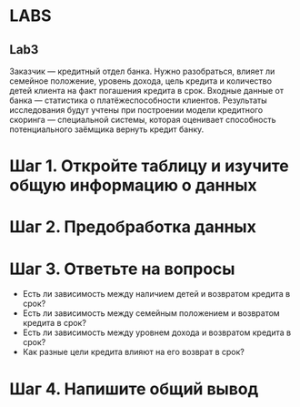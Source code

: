 # LABS

## Lab3  


Заказчик — кредитный отдел банка. Нужно разобраться, влияет ли семейное положение, уровень дохода, цель кредита и количество детей клиента на факт погашения кредита в срок. Входные данные от банка — статистика о платёжеспособности клиентов.
Результаты исследования будут учтены при построении модели кредитного скоринга — специальной системы, которая оценивает способность потенциального заёмщика вернуть кредит банку.  

# Шаг 1. Откройте таблицу и изучите общую информацию о данных  
# Шаг 2. Предобработка данных  
# Шаг 3. Ответьте на вопросы  
* Есть ли зависимость между наличием детей и возвратом кредита в срок?  
* Есть ли зависимость между семейным положением и возвратом кредита в срок?  
* Есть ли зависимость между уровнем дохода и возвратом кредита в срок?  
* Как разные цели кредита влияют на его возврат в срок?  

# Шаг 4. Напишите общий вывод